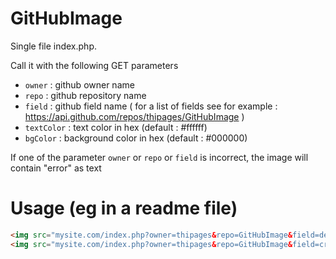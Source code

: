 # GitHubImage

Single file index.php.

Call it with the following GET parameters
- `owner` : github owner name
- `repo` : github repository name
- `field` : github field name ( for a list of fields see  for example : https://api.github.com/repos/thipages/GitHubImage )
- `textColor` : text color in hex (default : #ffffff)
- `bgColor` : background color in hex (default : #000000)

If one of the parameter `owner` or `repo` or `field` is incorrect, the image will contain "error" as text

# Usage (eg in a readme file)

```html
<img src="mysite.com/index.php?owner=thipages&repo=GitHubImage&field=description"/>
<img src="mysite.com/index.php?owner=thipages&repo=GitHubImage&field=created_at"/>
```
